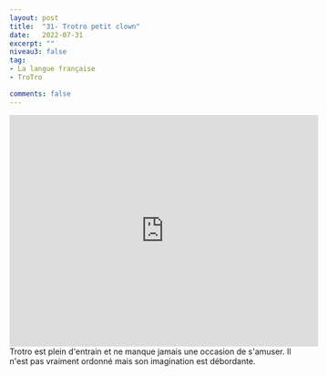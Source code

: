 ```yaml
---
layout: post
title:  "31- Trotro petit clown"
date:   2022-07-31
excerpt: ""
niveau3: false
tag:
- La langue française
- TroTro

comments: false
---
```

<center>
<img style="display: none;" src="/assets/img/thumbnails/trotro-31.jpg" alt="" width="1" height="1">
<iframe width="542px" height="406px" src="https://www.youtube.com/embed/mHxkv3DVusY?rel=0&controls=1&showinfo=0&modestbranding=1&enablejsapi=1" allowfullscreen frameborder="0" ></iframe></center>
Trotro est plein d'entrain et ne manque jamais une occasion de s'amuser. Il n'est pas vraiment ordonné mais son imagination est débordante. 

